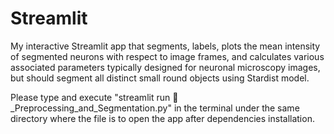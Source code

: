 # Streamlit

My interactive Streamlit app that segments, labels, plots the mean intensity of segmented neurons with respect to image frames, and calculates various associated parameters typically designed for neuronal microscopy images, but should segment all distinct small round objects using Stardist model. 

Please type and execute "streamlit run 🔬_Preprocessing_and_Segmentation.py" in the terminal under the same directory where the file is to open the app after dependencies installation.
